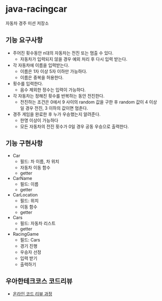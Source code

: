 
# java-racingcar

자동차 경주 미션 저장소

## 기능 요구사항 
- 주어진 횟수동안 n대의 자동차는 전진 또는 멈출 수 있다.
    - 자동차가 입력되지 않을 경우 예외 처리 후 다시 입력 받는다.
- 각 자동차에 이름을 입력받는다.
    - 이름은 1자 이상 5자 이하만 가능하다.
    - 이름은 중복을 허용한다.
- 횟수를 입력한다.
  - 음수 제외한 정수는 입력이 가능하다.
- 각 자동차는 정해진 횟수를 반복하는 동안 전진한다.
  - 전진하는 조건은 0에서 9 사이의 random 값을 구한 후 random 값이 4 이상일 경우 전진, 3 이하의 값이면 멈춘다.
- 경주 게임을 완료한 후 누가 우승했는지 알려준다.
  - 한명 이상이 가능하다
  - 모든 자동차의 전진 횟수가 0일 경우 공동 우승으로 출력한다.

## 기능 구현사항
- Car
  - 필드: 차 이름, 차 위치
  - 자동차 이동 함수
  - getter
- CarName
  - 필드: 이름
  - getter
- CarLocation
  - 필드: 위치
  - 이동 함수
  - getter
- Cars
  - 필드: 자동차 리스트
  - getter
- RacingGame
  - 필드: Cars
  - 경기 진행
  - 우승자 선정
  - 입력 받기
  - 출력하기

## 우아한테크코스 코드리뷰

- [온라인 코드 리뷰 과정](https://github.com/woowacourse/woowacourse-docs/blob/master/maincourse/README.md)
